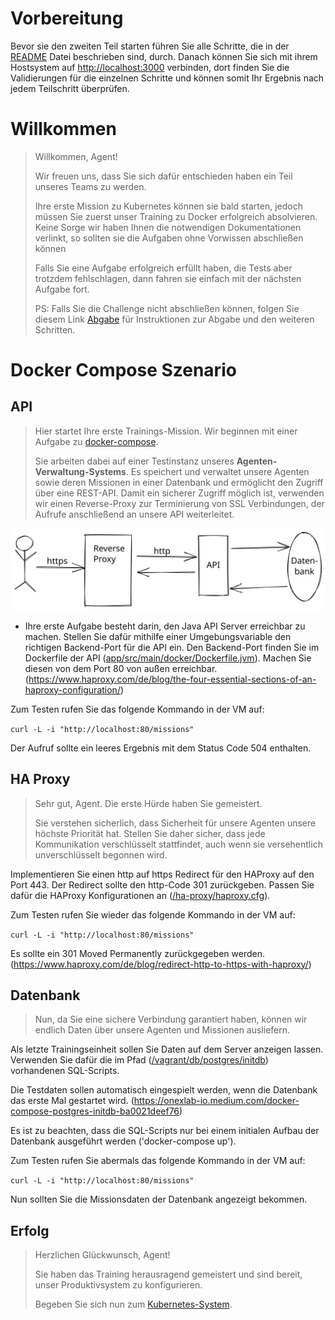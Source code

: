 # Vorbereitung
Bevor sie den zweiten Teil starten führen Sie alle Schritte, die in der [README](../../README.md) Datei beschrieben sind, durch. Danach können Sie sich mit ihrem Hostsystem auf <http://localhost:3000> verbinden, dort finden Sie die Validierungen für die einzelnen Schritte und können somit Ihr Ergebnis nach jedem Teilschritt überprüfen.

# Willkommen

> Willkommen, Agent!
>
> Wir freuen uns, dass Sie sich dafür entschieden haben ein Teil unseres Teams zu werden.
>
> Ihre erste Mission zu Kubernetes können sie bald starten, jedoch müssen Sie zuerst unser Training zu Docker erfolgreich absolvieren.
> Keine Sorge wir haben Ihnen die notwendigen Dokumentationen verlinkt, so sollten sie die Aufgaben ohne Vorwissen abschließen können
>
> Falls Sie eine Aufgabe erfolgreich erfüllt haben, die Tests aber trotzdem fehlschlagen, dann fahren sie einfach mit der nächsten Aufgabe fort.
>
> PS: Falls Sie die Challenge nicht abschließen können, folgen Sie diesem Link [Abgabe](./4_Abgabe.md) für Instruktionen zur Abgabe und den weiteren Schritten.

# Docker Compose Szenario

## API

> Hier startet Ihre erste Trainings-Mission. Wir beginnen mit einer Aufgabe zu [docker-compose](https://docs.docker.com/compose/).
> 
> Sie arbeiten dabei auf einer Testinstanz unseres **Agenten-Verwaltung-Systems**. Es speichert und verwaltet unsere Agenten sowie deren Missionen in einer Datenbank und ermöglicht den Zugriff über eine REST-API.
> Damit ein sicherer Zugriff möglich ist, verwenden wir einen Reverse-Proxy zur Terminierung von SSL Verbindungen, der Aufrufe anschließend an unsere API weiterleitet.

![Zugriffs Ablauf](../access-flow-diagram.svg)

- Ihre erste Aufgabe besteht darin, den Java API Server erreichbar zu machen. Stellen Sie dafür mithilfe einer Umgebungsvariable den richtigen Backend-Port für die API ein. Den Backend-Port finden Sie im Dockerfile der API ([app/src/main/docker/Dockerfile.jvm](../../app/src/main/docker/Dockerfile.jvm)). Machen Sie diesen von dem Port 80 von außen erreichbar. (<https://www.haproxy.com/de/blog/the-four-essential-sections-of-an-haproxy-configuration/>)

Zum Testen rufen Sie das folgende Kommando in der VM auf: 

```curl -L -i "http://localhost:80/missions"```

Der Aufruf sollte ein leeres Ergebnis mit dem Status Code 504 enthalten.

## HA Proxy

> Sehr gut, Agent. Die erste Hürde haben Sie gemeistert.
> 
> Sie verstehen sicherlich, dass Sicherheit für unsere Agenten unsere höchste Priorität hat. Stellen Sie daher sicher, dass jede Kommunikation verschlüsselt stattfindet, auch wenn sie versehentlich unverschlüsselt begonnen wird.

Implementieren Sie einen http auf https Redirect für den HAProxy auf den Port 443. Der Redirect sollte den http-Code 301 zurückgeben. Passen Sie dafür die HAProxy Konfigurationen an ([/ha-proxy/haproxy.cfg](../../ha-proxy/haproxy.cfg)).

Zum Testen rufen Sie wieder das folgende Kommando in der VM auf:

```curl -L -i "http://localhost:80/missions"```

Es sollte ein 301 Moved Permanently zurückgegeben werden. (<https://www.haproxy.com/de/blog/redirect-http-to-https-with-haproxy/>)

## Datenbank

> Nun, da Sie eine sichere Verbindung garantiert haben, können wir endlich Daten über unsere Agenten und Missionen ausliefern.

Als letzte Trainingseinheit sollen Sie Daten auf dem Server anzeigen lassen. Verwenden Sie dafür die im Pfad ([/vagrant/db/postgres/initdb](../../db/postgres/initdb)) vorhandenen SQL-Scripts.

Die Testdaten sollen automatisch eingespielt werden, wenn die Datenbank das erste Mal gestartet wird. (<https://onexlab-io.medium.com/docker-compose-postgres-initdb-ba0021deef76>)

Es ist zu beachten, dass die SQL-Scripts nur bei einem initialen Aufbau der Datenbank ausgeführt werden ('docker-compose up').

Zum Testen rufen Sie abermals das folgende Kommando in der VM auf:

```curl -L -i "http://localhost:80/missions"``` 

Nun sollten Sie die Missionsdaten der Datenbank angezeigt bekommen.

## Erfolg

> Herzlichen Glückwunsch, Agent!
> 
> Sie haben das Training herausragend gemeistert und sind bereit, unser Produktivsystem zu konfigurieren.
> 
> Begeben Sie sich nun zum [Kubernetes-System](./3_Cluster-Setup.md).
